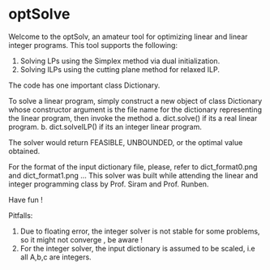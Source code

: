 # optSolve


Welcome to the optSolv, an amateur tool for optimizing linear and linear integer programs.
This tool supports the following:
1. Solving LPs using the Simplex method via dual initialization.
2. Solving ILPs using the cutting plane method for relaxed ILP.

The code has one important class Dictionary.

To solve a linear program, simply construct a new object of class Dictionary whose
constructor argument is the file name for the dictionary representing the linear program, then invoke the method
a. dict.solve() if its a real linear program.
b. dict.solveILP() if its an integer linear program.

The solver would return FEASIBLE, UNBOUNDED, or the optimal value obtained.

For the format of the input dictionary file, please, refer to dict_format0.png and dict_format1.png ... This solver was built while attending the linear and integer programming  class by Prof. Siram and Prof. Runben.


Have fun !

Pitfalls:
1) Due to floating error, the integer solver is not stable for some problems, so it might not converge , be aware !
2) For the integer solver, the input dictionary is assumed to be scaled, i.e all A,b,c are integers.
